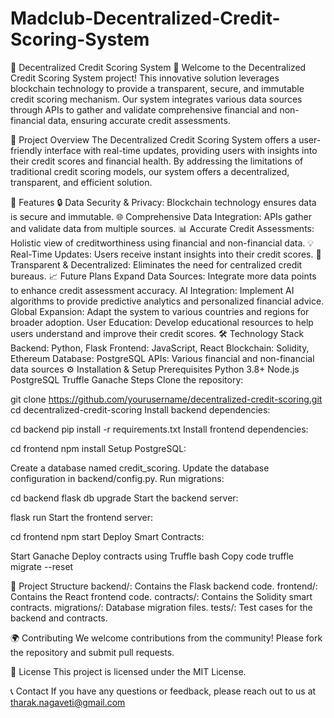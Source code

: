# Madclub-Decentralized-Credit-Scoring-System
🌟 Decentralized Credit Scoring System 🌟
Welcome to the Decentralized Credit Scoring System project! This innovative solution leverages blockchain technology to provide a transparent, secure, and immutable credit scoring mechanism. Our system integrates various data sources through APIs to gather and validate comprehensive financial and non-financial data, ensuring accurate credit assessments.

🚀 Project Overview
The Decentralized Credit Scoring System offers a user-friendly interface with real-time updates, providing users with insights into their credit scores and financial health. By addressing the limitations of traditional credit scoring models, our system offers a decentralized, transparent, and efficient solution.

📝 Features
🔒 Data Security & Privacy: Blockchain technology ensures data is secure and immutable.
🌐 Comprehensive Data Integration: APIs gather and validate data from multiple sources.
📊 Accurate Credit Assessments: Holistic view of creditworthiness using financial and non-financial data.
💡 Real-Time Updates: Users receive instant insights into their credit scores.
🔗 Transparent & Decentralized: Eliminates the need for centralized credit bureaus.
📈 Future Plans
Expand Data Sources: Integrate more data points to enhance credit assessment accuracy.
AI Integration: Implement AI algorithms to provide predictive analytics and personalized financial advice.
Global Expansion: Adapt the system to various countries and regions for broader adoption.
User Education: Develop educational resources to help users understand and improve their credit scores.
🛠️ Technology Stack
Backend: Python, Flask
Frontend: JavaScript, React
Blockchain: Solidity, Ethereum
Database: PostgreSQL
APIs: Various financial and non-financial data sources
⚙️ Installation & Setup
Prerequisites
Python 3.8+
Node.js
PostgreSQL
Truffle
Ganache
Steps
Clone the repository:


git clone https://github.com/yourusername/decentralized-credit-scoring.git
cd decentralized-credit-scoring
Install backend dependencies:


cd backend
pip install -r requirements.txt
Install frontend dependencies:


cd frontend
npm install
Setup PostgreSQL:

Create a database named credit_scoring.
Update the database configuration in backend/config.py.
Run migrations:

cd backend
flask db upgrade
Start the backend server:

flask run
Start the frontend server:

cd frontend
npm start
Deploy Smart Contracts:

Start Ganache
Deploy contracts using Truffle
bash
Copy code
truffle migrate --reset

📂 Project Structure
backend/: Contains the Flask backend code.
frontend/: Contains the React frontend code.
contracts/: Contains the Solidity smart contracts.
migrations/: Database migration files.
tests/: Test cases for the backend and contracts.

🌍 Contributing
We welcome contributions from the community! Please fork the repository and submit pull requests.

📝 License
This project is licensed under the MIT License.

📞 Contact
If you have any questions or feedback, please reach out to us at tharak.nagaveti@gmail.com


